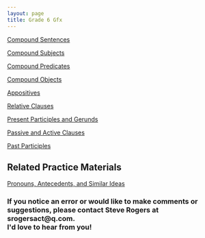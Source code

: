```yaml
---
layout: page
title: Grade 6 Gfx
---
```


<a href="/tutorials-v2/compound_sentences/index.html">Compound Sentences</a>


<a href="/tutorials-v2/compound_subject/index.html">Compound Subjects</a>


<a href="/tutorials-v2/compound_predicate/index.html">Compound Predicates</a>


<a href="/tutorials-v2/compound_object/index.html">Compound Objects</a>


<a href="/tutorials-v2/appositive/index.html">Appositives</a>


<a href="/tutorials-v2/relative_clause/index.html">Relative Clauses</a>


<a href="/tutorials-v2/present_participle_gerund/index.html">Present Participles and Gerunds</a>


<a href="/tutorials-v2/passive_active/index.html">Passive and Active Clauses</a>


<a href="/tutorials-v2/past_participle/index.html">Past Participles</a>


<h2>Related Practice Materials</h2>

<a href="/tutorials-v2/pronouns/index.html">Pronouns, Antecedents, and Similar Ideas</a>


<h3>If you notice an error or would like to make comments or suggestions, please contact Steve Rogers at srogersact@q.com. 
<br>I'd love to hear from you!</h3>

<!-- <a href="/tutorials-v2/article_about_tablets_with_pronouns_marked/index.html">Pronouns, Antecedents, and Similar Ideas--for Primary Students -->